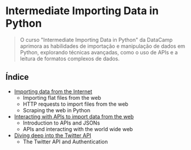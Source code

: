 # Intermediate Importing Data in Python

> O curso "Intermediate Importing Data in Python" da DataCamp aprimora as habilidades de importação e manipulação de dados em Python, explorando técnicas avançadas, como o uso de APIs e a leitura de formatos complexos de dados.

## Índice

- [Importing data from the Internet](https://github.com/elvinmatheus/Engenharia-De-Dados/tree/main/Cursos/Data%20Engineer%20-%20DataCamp/10.%20Intermediate%20Importing%20Data%20in%20Python/1.%20Importing%20data%20from%20the%20Internet)
  - Importing flat files from the web
  - HTTP requests to import files from the web
  - Scraping the web in Python
- [Interacting with APIs to import data from the web](https://github.com/elvinmatheus/Engenharia-De-Dados/tree/main/Cursos/Data%20Engineer%20-%20DataCamp/10.%20Intermediate%20Importing%20Data%20in%20Python/2.%20Interacting%20with%20APIs%20to%20import%20data%20from%20the%20web)
  - Introduction to APIs and JSONs
  - APIs and interacting with the world wide web
- [Diving deep into the Twitter API](https://github.com/elvinmatheus/Engenharia-De-Dados/tree/main/Cursos/Data%20Engineer%20-%20DataCamp/10.%20Intermediate%20Importing%20Data%20in%20Python/3.%20Diving%20deep%20into%20the%20Twitter%20API)
  - The Twitter API and Authentication